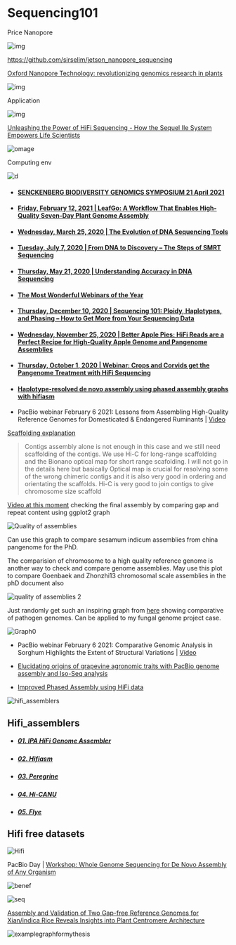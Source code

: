 # Sequencing101



Price Nanopore



![img](https://github.com/Yedomon/Sequencing101/blob/main/price_nano.PNG)


https://github.com/sirselim/jetson_nanopore_sequencing



[Oxford Nanopore Technology: revolutionizing genomics research in plants](https://www.sciencedirect.com/science/article/abs/pii/S1360138521003101)

![img](https://github.com/Yedomon/Sequencing101/blob/main/nanopore.jfif)


Application 


![img](https://github.com/Yedomon/Sequencing101/blob/main/nanopore.jfif)







[Unleashing the Power of HiFi Sequencing - How the Sequel IIe System Empowers Life Scientists](https://youtu.be/XjK8HIOQbho)


![omage](https://github.com/Yedomon/Sequencing101/blob/main/accuracy.png?raw=true)


Computing env



![d](https://github.com/Yedomon/Sequencing101/blob/main/computing%20requirement.png?raw=true)



- #### [SENCKENBERG BIODIVERSITY GENOMICS SYMPOSIUM 21 April 2021](https://events.pacb.com/senckenberg-biodiversity/page/1723886/tutorials-and-resources)

- #### [Friday, February 12, 2021 | LeafGo: A Workflow That Enables High-Quality Seven-Day Plant Genome Assembly ](https://www.pacb.com/blog/leafgo-plant-genome-workflow/)

- #### [Wednesday, March 25, 2020 | The Evolution of DNA Sequencing Tools](https://www.pacb.com/blog/the-evolution-of-dna-sequencing-tools/)

- #### [Tuesday, July 7, 2020 | From DNA to Discovery – The Steps of SMRT Sequencing](https://www.pacb.com/blog/steps-of-smrt-sequencing/)

- #### [Thursday, May 21, 2020 | Understanding Accuracy in DNA Sequencing](https://www.pacb.com/blog/understanding-accuracy-in-dna-sequencing/)

- #### [The Most Wonderful Webinars of the Year](https://www.pacb.com/blog/2020-webinars-of-the-year/)

- #### [Thursday, December 10, 2020 | Sequencing 101: Ploidy, Haplotypes, and Phasing – How to Get More from Your Sequencing Data](https://www.pacb.com/blog/ploidy-haplotypes-and-phasing/)

- #### [Wednesday, November 25, 2020 | Better Apple Pies: HiFi Reads are a Perfect Recipe for High-Quality Apple Genome and Pangenome Assemblies ](https://www.pacb.com/blog/apple-pangenome/)

- #### [Thursday, October 1, 2020 | Webinar: Crops and Corvids get the Pangenome Treatment with HiFi Sequencing](https://www.pacb.com/blog/crops-and-corvids-pangenome/)


- #### [Haplotype-resolved de novo assembly using phased assembly graphs with hifiasm](https://www.nature.com/articles/s41592-020-01056-5)



- PacBio webinar February 6 2021: Lessons from Assembling High-Quality Reference Genomes for Domesticated & Endangered Ruminants | [Video](https://youtu.be/RK0xDefnqB4)


[Scaffolding explanation](https://youtu.be/RK0xDefnqB4?t=643)

> Contigs assembly alone is not enough in this case and we still need scaffolding of the contigs. We use Hi-C for long-range scaffolding and the Bionano optical map for short range scafolding. I will not go in the details here but basically Optical map is crucial for resolving some of the wrong chimeric contigs and it is also very good in ordering and orientating the scaffolds. Hi-C is very good to join contigs to give chromosome size scaffold



[Video at this moment](https://youtu.be/RK0xDefnqB4?t=723) checking the final assembly by comparing gap and repeat content using ggplot2 graph


![Quality of assemblies](https://github.com/Yedomon/Sequencing101/blob/main/qualityasssembly.png?raw=true)

Can use this graph to compare sesamum indicum assemblies from china pangenome for the PhD.



The comparision of chromosome to a high quality reference genome is another way to check and compare genome assemblies. May use this plot to compare Goenbaek and Zhonzhi13 chromosomal scale assemblies in the phD document also


![quality of assemblies 2](https://github.com/Yedomon/Sequencing101/blob/main/qualityasssembly1.png?raw=true)





Just randomly get such an inspiring graph from [here](https://www.frontiersin.org/articles/10.3389/fmicb.2018.00660/full) showing comparative of pathogen genomes. Can be applied to my fungal genome project case.

![Graph0](https://www.frontiersin.org/files/Articles/308142/fmicb-09-00660-HTML/image_m/fmicb-09-00660-g001.jpg)




- PacBio webinar February 6 2021: Comparative Genomic Analysis in Sorghum Highlights the Extent of Structural Variations | [Video](https://youtu.be/maOj1iQf4ys)



- [Elucidating origins of grapevine agronomic traits with PacBio genome assembly and Iso-Seq analysis](https://youtu.be/IEghDVo6WKo)




- [Improved Phased Assembly using HiFi data](https://youtu.be/HHLJfTByNts)



![hifi_assemblers](https://github.com/Yedomon/Sequencing101/blob/main/Hifi_1.PNG?raw=true)



## Hifi_assemblers


- ##### [01. IPA HiFi Genome Assembler](https://github.com/PacificBiosciences/pbipa)
- ##### [02. Hifiasm](https://github.com/chhylp123/hifiasm#:~:text=Hifiasm%20is%20a%20fast%20haplotype,competitive%20with%20the%20best%20assemblers.)
- ##### [03. Peregrine](https://github.com/cschin/Peregrine)
- ##### [04. Hi-CANU](https://github.com/marbl/canu)
- ##### [05. Flye](https://github.com/fenderglass/Flye)



## Hifi free datasets

![Hifi](https://github.com/Yedomon/Sequencing101/blob/main/public_hifi_data.PNG?raw=true)



PacBio Day | [Workshop: Whole Genome Sequencing for De Novo Assembly of Any Organism](https://events.pacb.com/pagbio-day/agenda/session/442213)


![benef](https://github.com/Yedomon/Sequencing101/blob/main/benef.PNG?raw=true)


![seq](https://github.com/Yedomon/Sequencing101/blob/main/Sequencing_pipeline.PNG?raw=true)



[Assembly and Validation of Two Gap-free Reference Genomes for Xian/indica Rice Reveals Insights into Plant Centromere Architecture](https://www.biorxiv.org/content/10.1101/2020.12.24.424073v2.full.pdf)


![examplegraphformythesis](https://github.com/Yedomon/Sequencing101/blob/main/graph_1.PNG?raw=true)








